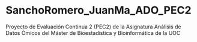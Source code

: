 # SanchoRomero_JuanMa_ADO_PEC2
Proyecto de Evaluación Continua 2 (PEC2) de la Asignatura Análisis de Datos Ómicos  del Máster de Bioestadística y Bioinformática de la UOC
